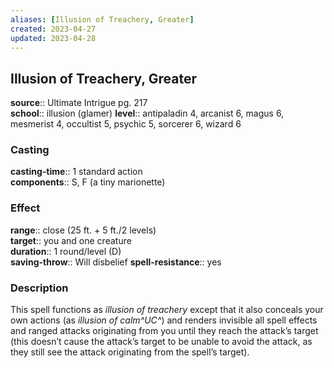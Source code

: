 ```yaml
---
aliases: [Illusion of Treachery, Greater]
created: 2023-04-27
updated: 2023-04-28
---
```


## Illusion of Treachery, Greater

**source**:: Ultimate Intrigue pg. 217  
**school**:: illusion (glamer)
**level**:: antipaladin 4, arcanist 6, magus 6, mesmerist 4, occultist 5, psychic 5, sorcerer 6, wizard 6

### Casting

**casting-time**:: 1 standard action  
**components**:: S, F (a tiny marionette)

### Effect

**range**:: close (25 ft. + 5 ft./2 levels)  
**target**:: you and one creature  
**duration**:: 1 round/level (D)  
**saving-throw**:: Will disbelief
**spell-resistance**:: yes

### Description

This spell functions as *illusion of treachery* except that it also conceals your own actions (as *illusion of calm^UC^*) and renders invisible all spell effects and ranged attacks originating from you until they reach the attack’s target (this doesn’t cause the attack’s target to be unable to avoid the attack, as they still see the attack originating from the spell’s target).
